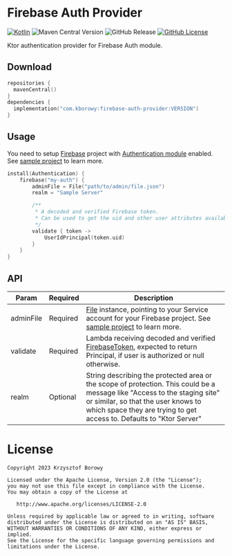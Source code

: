 # Firebase Auth Provider

[![Kotlin](https://img.shields.io/badge/kotlin-1.9.23-blue.svg?logo=kotlin)](http://kotlinlang.org)
![Maven Central Version](https://img.shields.io/maven-central/v/com.kborowy/firebase-auth-provider?logo=apachemaven&link=https%3A%2F%2Fcentral.sonatype.com%2Fartifact%2Fcom.kborowy%2Ffirebase-auth-provider)
![GitHub Release](https://img.shields.io/github/v/release/krizzu/firebase-auth-provider?display_name=release&logo=github)
[![GitHub License](https://img.shields.io/badge/license-Apache%20License%202.0-blue.svg?style=flat)](http://www.apache.org/licenses/LICENSE-2.0)


Ktor authentication provider for Firebase Auth module.


## Download

```kotlin
repositories {
  mavenCentral()
}
dependencies {
  implementation("com.kborowy:firebase-auth-provider:VERSION")
}
```

## Usage

You need to setup [Firebase](https://firebase.google.com/) project
with [Authentication module](https://firebase.google.com/products/auth) enabled. See [sample project](./sample/README.md) to learn more.

```kotlin
install(Authentication) {
    firebase("my-auth") {
        adminFile = File("path/to/admin/file.json")
        realm = "Sample Server"

        /**
         * A decoded and verified Firebase token.
         * Can be used to get the uid and other user attributes available in the token.
         */
        validate { token ->
            UserIdPrincipal(token.uid)
        }
    }
}
```

## API

| **Param** | **Required** | **Description**                                                                                                                                                                                                                          |
|-----------|--------------|------------------------------------------------------------------------------------------------------------------------------------------------------------------------------------------------------------------------------------------|
| adminFile | Required | [File](https://docs.oracle.com/javase/8/docs/api/java/io/File.html) instance, pointing to your Service account for your Firebase project. See [sample project](./sample/README.md) to learn more.                                        |
| validate  | Required | Lambda receiving decoded and verified [FirebaseToken](https://firebase.google.com/docs/reference/admin/java/reference/com/google/firebase/auth/FirebaseToken), expected to return Principal, if user is authorized or null otherwise.    |
| realm     | Optional | String describing the protected area or the scope of protection. This could be a message like "Access to the staging site" or similar, so that the user knows to which space they are trying to get access to. Defaults to "Ktor Server" |

# License

    Copyright 2023 Krzysztof Borowy
    
    Licensed under the Apache License, Version 2.0 (the "License");
    you may not use this file except in compliance with the License.
    You may obtain a copy of the License at
    
       http://www.apache.org/licenses/LICENSE-2.0
    
    Unless required by applicable law or agreed to in writing, software
    distributed under the License is distributed on an "AS IS" BASIS,
    WITHOUT WARRANTIES OR CONDITIONS OF ANY KIND, either express or implied.
    See the License for the specific language governing permissions and
    limitations under the License.

